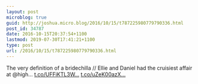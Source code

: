 ```yaml
---
layout: post
microblog: true
guid: http://joshua.micro.blog/2016/10/15/t787225980779790336.html
post_id: 34787
date: 2016-10-15T20:37:54+1100
lastmod: 2019-07-30T17:41:21+1100
type: post
url: /2016/10/15/t787225980779790336.html
---
```

The very definition of a bridechilla // Ellie and Daniel had the cruisiest affair at @high… [t.co/UFFiKTL3W...](https://t.co/UFFiKTL3Wi) [t.co/uZeK00azX...](https://t.co/uZeK00azX3)
